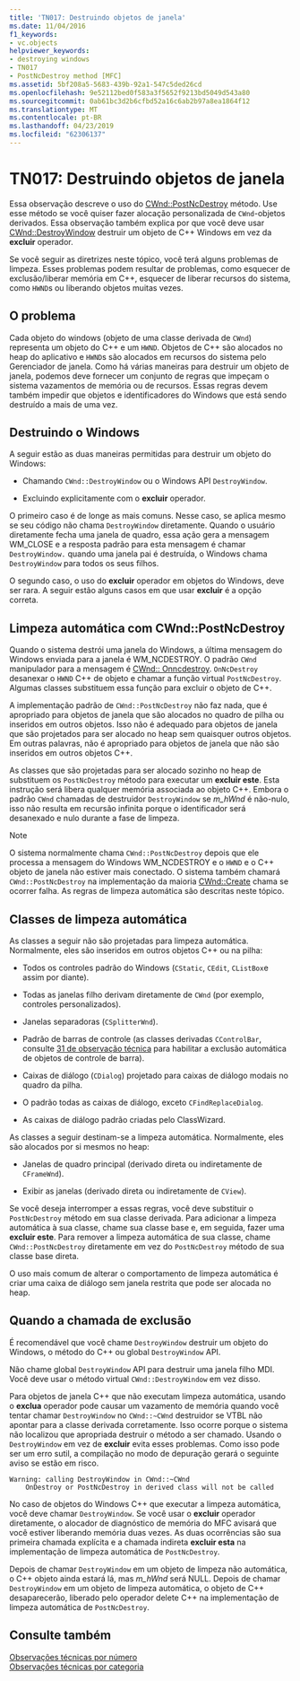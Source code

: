 ```yaml
---
title: 'TN017: Destruindo objetos de janela'
ms.date: 11/04/2016
f1_keywords:
- vc.objects
helpviewer_keywords:
- destroying windows
- TN017
- PostNcDestroy method [MFC]
ms.assetid: 5bf208a5-5683-439b-92a1-547c5ded26cd
ms.openlocfilehash: 9e52112bed0f583a3f5652f9213bd5049d543a80
ms.sourcegitcommit: 0ab61bc3d2b6cfbd52a16c6ab2b97a8ea1864f12
ms.translationtype: MT
ms.contentlocale: pt-BR
ms.lasthandoff: 04/23/2019
ms.locfileid: "62306137"
---
```

# <a name="tn017-destroying-window-objects"></a>TN017: Destruindo objetos de janela

Essa observação descreve o uso do [CWnd::PostNcDestroy](../mfc/reference/cwnd-class.md#postncdestroy) método. Use esse método se você quiser fazer alocação personalizada de `CWnd`-objetos derivados. Essa observação também explica por que você deve usar [CWnd::DestroyWindow](../mfc/reference/cwnd-class.md#destroywindow) destruir um objeto de C++ Windows em vez da **excluir** operador.

Se você seguir as diretrizes neste tópico, você terá alguns problemas de limpeza. Esses problemas podem resultar de problemas, como esquecer de exclusão/liberar memória em C++, esquecer de liberar recursos do sistema, como `HWND`s ou liberando objetos muitas vezes.

## <a name="the-problem"></a>O problema

Cada objeto do windows (objeto de uma classe derivada de `CWnd`) representa um objeto do C++ e um `HWND`. Objetos de C++ são alocados no heap do aplicativo e `HWND`s são alocados em recursos do sistema pelo Gerenciador de janela. Como há várias maneiras para destruir um objeto de janela, podemos deve fornecer um conjunto de regras que impeçam o sistema vazamentos de memória ou de recursos. Essas regras devem também impedir que objetos e identificadores do Windows que está sendo destruído a mais de uma vez.

## <a name="destroying-windows"></a>Destruindo o Windows

A seguir estão as duas maneiras permitidas para destruir um objeto do Windows:

- Chamando `CWnd::DestroyWindow` ou o Windows API `DestroyWindow`.

- Excluindo explicitamente com o **excluir** operador.

O primeiro caso é de longe as mais comuns. Nesse caso, se aplica mesmo se seu código não chama `DestroyWindow` diretamente. Quando o usuário diretamente fecha uma janela de quadro, essa ação gera a mensagem WM_CLOSE e a resposta padrão para esta mensagem é chamar `DestroyWindow.` quando uma janela pai é destruída, o Windows chama `DestroyWindow` para todos os seus filhos.

O segundo caso, o uso do **excluir** operador em objetos do Windows, deve ser rara. A seguir estão alguns casos em que usar **excluir** é a opção correta.

## <a name="auto-cleanup-with-cwndpostncdestroy"></a>Limpeza automática com CWnd::PostNcDestroy

Quando o sistema destrói uma janela do Windows, a última mensagem do Windows enviada para a janela é WM_NCDESTROY. O padrão `CWnd` manipulador para a mensagem é [CWnd:: Onncdestroy](../mfc/reference/cwnd-class.md#onncdestroy). `OnNcDestroy` desanexar o `HWND` C++ de objeto e chamar a função virtual `PostNcDestroy`. Algumas classes substituem essa função para excluir o objeto de C++.

A implementação padrão de `CWnd::PostNcDestroy` não faz nada, que é apropriado para objetos de janela que são alocados no quadro de pilha ou inseridos em outros objetos. Isso não é adequado para objetos de janela que são projetados para ser alocado no heap sem quaisquer outros objetos. Em outras palavras, não é apropriado para objetos de janela que não são inseridos em outros objetos C++.

As classes que são projetadas para ser alocado sozinho no heap de substituem os `PostNcDestroy` método para executar um **excluir este**. Esta instrução será libera qualquer memória associada ao objeto C++. Embora o padrão `CWnd` chamadas de destruidor `DestroyWindow` se *m_hWnd* é não-nulo, isso não resulta em recursão infinita porque o identificador será desanexado e nulo durante a fase de limpeza.

> [!NOTE]
>  O sistema normalmente chama `CWnd::PostNcDestroy` depois que ele processa a mensagem do Windows WM_NCDESTROY e o `HWND` e o C++ objeto de janela não estiver mais conectado. O sistema também chamará `CWnd::PostNcDestroy` na implementação da maioria [CWnd::Create](../mfc/reference/cwnd-class.md#create) chama se ocorrer falha. As regras de limpeza automática são descritas neste tópico.

## <a name="auto-cleanup-classes"></a>Classes de limpeza automática

As classes a seguir não são projetadas para limpeza automática. Normalmente, eles são inseridos em outros objetos C++ ou na pilha:

- Todos os controles padrão do Windows (`CStatic`, `CEdit`, `CListBox`e assim por diante).

- Todas as janelas filho derivam diretamente de `CWnd` (por exemplo, controles personalizados).

- Janelas separadoras (`CSplitterWnd`).

- Padrão de barras de controle (as classes derivadas `CControlBar`, consulte [31 de observação técnica](../mfc/tn031-control-bars.md) para habilitar a exclusão automática de objetos de controle de barra).

- Caixas de diálogo (`CDialog`) projetado para caixas de diálogo modais no quadro da pilha.

- O padrão todas as caixas de diálogo, exceto `CFindReplaceDialog`.

- As caixas de diálogo padrão criadas pelo ClassWizard.

As classes a seguir destinam-se a limpeza automática. Normalmente, eles são alocados por si mesmos no heap:

- Janelas de quadro principal (derivado direta ou indiretamente de `CFrameWnd`).

- Exibir as janelas (derivado direta ou indiretamente de `CView`).

Se você deseja interromper a essas regras, você deve substituir o `PostNcDestroy` método em sua classe derivada. Para adicionar a limpeza automática à sua classe, chame sua classe base e, em seguida, fazer uma **excluir este**. Para remover a limpeza automática de sua classe, chame `CWnd::PostNcDestroy` diretamente em vez do `PostNcDestroy` método de sua classe base direta.

O uso mais comum de alterar o comportamento de limpeza automática é criar uma caixa de diálogo sem janela restrita que pode ser alocada no heap.

## <a name="when-to-call-delete"></a>Quando a chamada de exclusão

É recomendável que você chame `DestroyWindow` destruir um objeto do Windows, o método do C++ ou global `DestroyWindow` API.

Não chame global `DestroyWindow` API para destruir uma janela filho MDI. Você deve usar o método virtual `CWnd::DestroyWindow` em vez disso.

Para objetos de janela C++ que não executam limpeza automática, usando o **exclua** operador pode causar um vazamento de memória quando você tentar chamar `DestroyWindow` no `CWnd::~CWnd` destruidor se VTBL não apontar para a classe derivada corretamente. Isso ocorre porque o sistema não localizou que apropriada destruir o método a ser chamado. Usando o `DestroyWindow` em vez de **excluir** evita esses problemas. Como isso pode ser um erro sutil, a compilação no modo de depuração gerará o seguinte aviso se estão em risco.

```
Warning: calling DestroyWindow in CWnd::~CWnd
    OnDestroy or PostNcDestroy in derived class will not be called
```

No caso de objetos do Windows C++ que executar a limpeza automática, você deve chamar `DestroyWindow`. Se você usar o **excluir** operador diretamente, o alocador de diagnóstico de memória do MFC avisará que você estiver liberando memória duas vezes. As duas ocorrências são sua primeira chamada explícita e a chamada indireta **excluir esta** na implementação de limpeza automática de `PostNcDestroy`.

Depois de chamar `DestroyWindow` em um objeto de limpeza não automática, o C++ objeto ainda estará lá, mas *m_hWnd* será NULL. Depois de chamar `DestroyWindow` em um objeto de limpeza automática, o objeto de C++ desaparecerão, liberado pelo operador delete C++ na implementação de limpeza automática de `PostNcDestroy`.

## <a name="see-also"></a>Consulte também

[Observações técnicas por número](../mfc/technical-notes-by-number.md)<br/>
[Observações técnicas por categoria](../mfc/technical-notes-by-category.md)
